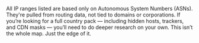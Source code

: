 All IP ranges listed are based only on Autonomous System Numbers (ASNs).
They're pulled from routing data, not tied to domains or corporations.
If you’re looking for a full country pack — including hidden hosts, trackers, and CDN masks — you’ll need to do deeper research on your own. This isn’t the whole map.
Just the edge of it.
